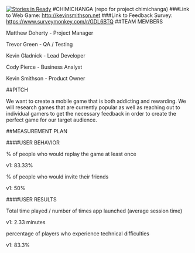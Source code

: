 [![Stories in Ready](https://badge.waffle.io/asu-cis-capstone/chimichanga.png?label=ready&title=Ready)](https://waffle.io/asu-cis-capstone/chimichanga)
#CHIMICHANGA
(repo for project chimichanga)
###Link to Web Game: http://kevinsmithson.net
###Link to Feedback Survey: https://www.surveymonkey.com/r/GDL6BTQ
##TEAM MEMBERS

Matthew Doherty - Project Manager

Trevor Green - QA / Testing

Kevin Gladnick - Lead Developer

Cody Pierce - Business Analyst

Kevin Smithson - Product Owner

##PITCH

We want to create a mobile game that is both addicting and rewarding. We will research games that are currently popular as well as reaching out to individual gamers to get the necessary feedback in order to create the perfect game for our target audience.

##MEASUREMENT PLAN 

####USER BEHAVIOR

% of people who would replay the game at least once

v1: 83.33%

% of people who would invite their friends

v1: 50%

####USER RESULTS

Total time played / number of times app launched (average session time)

v1: 2.33 minutes

percentage of players who experience technical difficulties

v1: 83.3%
